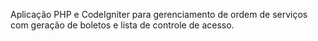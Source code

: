 Aplicação PHP e CodeIgniter para gerenciamento de ordem de serviços com geração de boletos e lista de controle de acesso.